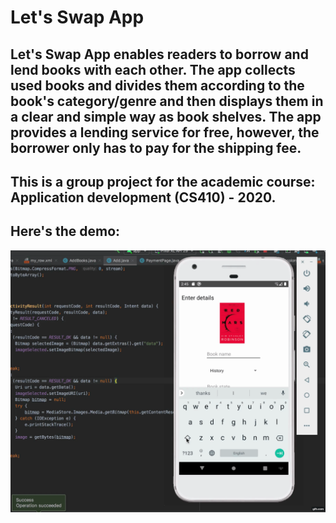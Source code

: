 # Let's Swap App

## Let's Swap App enables readers to borrow and lend books with each other. The app collects used books and divides them according to the book's category/genre and then displays them in a clear and simple way as book shelves. The app provides a lending service for free, however, the borrower only has to pay for the shipping fee. 

## This is a group project for the academic course: Application development (CS410) - 2020.

## Here's the demo:
![](demo.gif)
